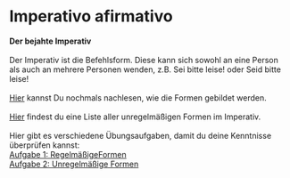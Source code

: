 # Imperativo afirmativo

<b> Der bejahte Imperativ</b>
<br />
<br /> Der Imperativ ist die Befehlsform. Diese kann sich sowohl an eine Person als auch an mehrere Personen wenden, z.B. Sei bitte leise! oder Seid bitte leise!
<br />
<br />  <a href="https://h5p.org/node/475559">Hier</a> kannst Du nochmals nachlesen, wie die Formen gebildet werden.
<br />
<br />  <a href="https://h5p.org/node/475599">Hier</a> findest du eine Liste aller unregelmäßigen Formen im Imperativ.
<br />
<br /> Hier gibt es verschiedene Übungsaufgaben, damit du deine Kenntnisse überprüfen kannst:
<br /> <a href="http://pot-pourri.fltr.ucl.ac.be/gra/exercices/verbo/imperativo/verbos01/exe.cfm?serie=1">Aufgabe 1: RegelmäßigeFormen</a>
<br /> <a href="http://pot-pourri.fltr.ucl.ac.be/gra/exercices/verbo/imperativo/verbos01/exe.cfm?serie=3">Aufgabe 2: Unregelmäßige Formen</a>
